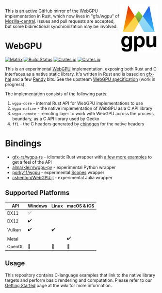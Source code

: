 <img align="right" width="25%" src="logo.png">

This is an active GitHub mirror of the WebGPU implementation in Rust, which now lives in "gfx/wgpu" of [Mozilla-central](https://hg.mozilla.org/mozilla-central/file/tip/gfx/wgpu). Issues and pull requests are accepted, but some bidirectional synchronization may be involved.

# WebGPU

[![Matrix](https://img.shields.io/badge/Matrix-%23wgpu%3Amatrix.org-blueviolet.svg)](https://matrix.to/#/#wgpu:matrix.org)
[![Build Status](https://travis-ci.org/gfx-rs/wgpu.svg?branch=master)](https://travis-ci.org/gfx-rs/wgpu)
[![Crates.io](https://img.shields.io/crates/v/wgpu-core.svg?label=wgpu-core)](https://crates.io/crates/wgpu-core)
[![Crates.io](https://img.shields.io/crates/v/wgpu-native.svg?label=wgpu-native)](https://crates.io/crates/wgpu-native)

This is an experimental [WebGPU](https://www.w3.org/community/gpu/) implementation, exposing both Rust and C interfaces as a native static library. It's written in Rust and is based on [gfx-hal](https://github.com/gfx-rs/gfx) and a few [Rendy](https://github.com/amethyst/rendy) bits. See the upstream [WebGPU specification](https://gpuweb.github.io/gpuweb/) (work in progress).

The implementation consists of the following parts:

  1. `wgpu-core` - internal Rust API for WebGPU implementations to use
  2. `wgpu-native` - the native implementation of WebGPU as a C API library
  3. `wgpu-remote` - remoting layer to work with WebGPU across the process boundary, as a C API library used by Gecko
  4. `ffi` - the C headers generated by [cbindgen](https://github.com/eqrion/cbindgen) for the native headers

# Bindings

  - [gfx-rs/wgpu-rs](https://github.com/gfx-rs/wgpu-rs) - idiomatic Rust wrapper with [a few more examples](https://github.com/gfx-rs/wgpu-rs/tree/master/examples) to get a feel of the API
  - [almarklein/wgpu-py](https://github.com/almarklein/wgpu-py) - experimental Python wrapper
  - [porky11/wgpu](https://nest.pijul.com/porky11/wgpu) - experimental [Scopes](http://scopes.rocks) wrapper
  - [cshenton/WebGPU.jl](https://github.com/cshenton/WebGPU.jl) - experimental Julia wrapper

## Supported Platforms

   API   |       Windows      |       Linux        |    macOS & iOS     |
  -----  | ------------------ | ------------------ | ------------------ |
  DX11   | :white_check_mark: |                    |                    |
  DX12   | :heavy_check_mark: |                    |                    |
  Vulkan | :heavy_check_mark: | :heavy_check_mark: |                    |
  Metal  |                    |                    | :heavy_check_mark: |
  OpenGL | :construction:     | :construction:     | :construction:     |

## Usage

This repository contains C-language examples that link to the native library targets and perform basic rendering and computation. Please refer to our [Getting Started](https://github.com/gfx-rs/wgpu/wiki/Getting-Started#getting-started) page at the wiki for more information.
